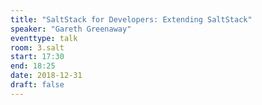 ```yaml
---
title: "SaltStack for Developers: Extending SaltStack"
speaker: "Gareth Greenaway"
eventtype: talk
room: 3.salt
start: 17:30
end: 18:25
date: 2018-12-31
draft: false
---
```


